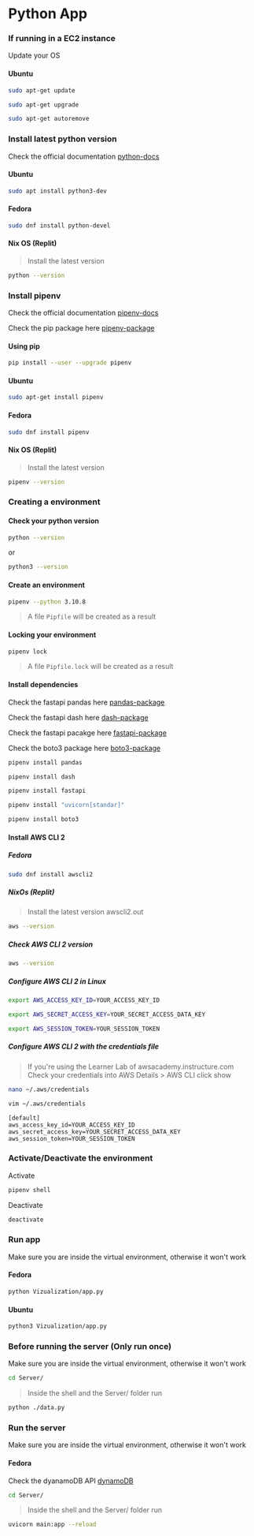 # Python App

### If running in a EC2 instance

Update your OS

#### Ubuntu

```bash
sudo apt-get update
```

```bash
sudo apt-get upgrade
```

```bash
sudo apt-get autoremove
```

### Install latest python version

Check the official documentation [python-docs](https://www.python.org/downloads/)

#### Ubuntu

```bash
sudo apt install python3-dev
```

#### Fedora

```bash
sudo dnf install python-devel
```

#### Nix OS (Replit)

> Install the latest version
```bash
python --version
```

### Install pipenv

Check the official documentation [pipenv-docs](https://pipenv.pypa.io/en/latest/)

Check the pip package here [pipenv-package](https://pypi.org/project/pipenv/)

#### Using pip

```bash
pip install --user --upgrade pipenv
```
#### Ubuntu

```bash
sudo apt-get install pipenv
```

#### Fedora

```bash
sudo dnf install pipenv
```

#### Nix OS (Replit)

> Install the latest version
```bash
pipenv --version
```

### Creating a environment

#### Check your python version

```bash
python --version
```

or

```bash
python3 --version
```

#### Create an environment

```bash
pipenv --python 3.10.8
```

> A file `Pipfile` will be created as a result

#### Locking your environment

```bash
pipenv lock
```

> A file `Pipfile.lock` will be created as a result

#### Install dependencies

Check the fastapi pandas here [pandas-package](https://pandas.pydata.org/docs/getting_started/index.html#getting-started)

Check the fastapi dash here [dash-package](https://dash.plotly.com/)

Check the fastapi pacakge here [fastapi-package](https://fastapi.tiangolo.com/tutorial/)

Check the boto3 package here [boto3-package](https://boto3.amazonaws.com/v1/documentation/api/latest/guide/quickstart.html)

```bash
pipenv install pandas
```

```bash
pipenv install dash
```

```bash
pipenv install fastapi
```

```bash
pipenv install "uvicorn[standar]"
```

```bash
pipenv install boto3
```

#### Install AWS CLI 2

##### Fedora
```bash
sudo dnf install awscli2
```

##### NixOs (Replit)
> Install the latest version awscli2.out
```bash
aws --version
```

##### Check AWS CLI 2 version

```bash
aws --version
```

##### Configure AWS CLI 2 in Linux

```bash
export AWS_ACCESS_KEY_ID=YOUR_ACCESS_KEY_ID
```

```bash
export AWS_SECRET_ACCESS_KEY=YOUR_SECRET_ACCESS_DATA_KEY
```

```bash
export AWS_SESSION_TOKEN=YOUR_SESSION_TOKEN
```

##### Configure AWS CLI 2 with the credentials file

> If you're using the Learner Lab of awsacademy.instructure.com
    Check your credentials into AWS Details > AWS CLI click show

```bash
nano ~/.aws/credentials
```
```bash
vim ~/.aws/credentials
```

```vim
[default]
aws_access_key_id=YOUR_ACCESS_KEY_ID
aws_secret_access_key=YOUR_SECRET_ACCESS_DATA_KEY
aws_session_token=YOUR_SESSION_TOKEN
```

### Activate/Deactivate the environment

Activate

```bash
pipenv shell
```

Deactivate

```bash
deactivate
```

### Run app

Make sure you are inside the virtual environment, otherwise it won't work

#### Fedora

```bash
python Vizualization/app.py
```

#### Ubuntu

```bash
python3 Vizualization/app.py
```
### Before running the server (Only run once)

Make sure you are inside the virtual environment, otherwise it won't work

```bash
cd Server/
```

> Inside the shell and the Server/ folder run
```bash
python ./data.py
```

### Run the server

Make sure you are inside the virtual environment, otherwise it won't work

#### Fedora

Check the dyanamoDB API [dynamoDB](https://boto3.amazonaws.com/v1/documentation/api/latest/reference/services/dynamodb.html#dynamodb)

```bash
cd Server/
```

> Inside the shell and the Server/ folder run

```bash
uvicorn main:app --reload
```
